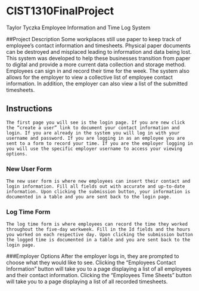 # CIST1310FinalProject
  Taylor Tyczka
  Employee Information and Time Log System 

##Project Description
  Some workplaces still use paper to keep track of employee’s contact information and timesheets. Physical paper documents can be destroyed and misplaced leading to information and data being lost. This system was developed to help these businesses transition from paper to digital and provide a more current data collection and storage method. Employees can sign in and record their time for the week. The system also allows for the employer to view a collective list of employee contact information. In addition, the employer can also view a list of the submitted timesheets.  

## Instructions
	The first page you will see is the login page. If you are new click the “create a user” link to document your contact information and login. If you are already in the system you will log in with your username and password. If you are logging in as an employee you are sent to a form to record your time. If you are the employer logging in you will use the specific employer username to access your viewing options. 
### New User Form 
	The new user form is where new employees can insert their contact and login information. Fill all fields out with accurate and up-to-date information. Upon clicking the submission button, your information is documented in a table and you are sent back to the login page.
### Log Time Form 
	The log time form is where employees can record the time they worked throughout the five-day workweek. Fill in the Id fields and the hours you worked on each respective day. Upon clicking the submission button the logged time is documented in a table and you are sent back to the login page.
###Employer Options
	After the employer logs in, they are prompted to choose what they would like to see. Clicking the “Employees Contact Information” button will take you to a page displaying a list of all employees and their contact information. Clicking the “Employees Time Sheets” button will take you to a page displaying a list of all recorded timesheets. 
